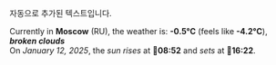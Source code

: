 
자동으로 추가된 텍스트입니다.

<!--START_SECTION:weather:moscow-->
Currently in **Moscow** (RU), the weather is: **-0.5°C** (feels like **-4.2°C**), ***broken clouds***<br/>
On *January 12, 2025*, the *sun rises* at 🌅**08:52** and *sets* at 🌇**16:22**.
<!--END_SECTION:weather-->
